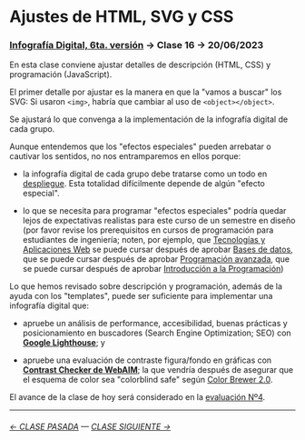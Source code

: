 # Ajustes de HTML, SVG y CSS

### [Infografía Digital, 6ta. versión](https://github.com/profesorfaco/dno075-2023-1#readme) → Clase 16 → 20/06/2023

En esta clase conviene ajustar detalles de descripción (HTML, CSS) y programación (JavaScript).

El primer detalle por ajustar es la manera en que la "vamos a buscar" los SVG: Si usaron `<img>`, habría que cambiar al uso de `<object></object>`.

Se ajustará lo que convenga a la implementación de la infografía digital de cada grupo. 

Aunque entendemos que los "efectos especiales" pueden arrebatar o cautivar los sentidos, no nos entramparemos en ellos porque: 

- la infografía digital de cada grupo debe tratarse como un todo en [despliegue](https://www.nngroup.com/articles/page-fold-manifesto/). Esta totalidad difícilmente depende de algún "efecto especial".

- lo que se necesita para programar "efectos especiales" podría quedar lejos de expectativas realistas para este curso de un semestre en diseño (por favor revise los prerequisitos en cursos de programación para estudiantes de ingeniería; noten, por ejemplo, que [Tecnologías y Aplicaciones Web](https://catalogo.uc.cl/index.php?tmpl=component&option=com_catalogo&view=requisitos&sigla=IIC2513) se puede cursar después de aprobar [Bases de datos](https://catalogo.uc.cl/index.php?tmpl=component&option=com_catalogo&view=requisitos&sigla=IIC2413), que se puede cursar después de aprobar [Programación avanzada](https://catalogo.uc.cl/index.php?tmpl=component&option=com_catalogo&view=requisitos&sigla=IIC2233), que se puede cursar después de aprobar [Introducción a la Programación](https://catalogo.uc.cl/index.php?tmpl=component&option=com_catalogo&view=requisitos&sigla=IIC1103))

Lo que hemos revisado sobre descripción y programación, además de la ayuda con los "templates", puede ser suficiente para implementar una infografía digital que: 

- apruebe un análisis de performance, accesibilidad, buenas prácticas y posicionamiento en buscadores (Search Engine Optimization; SEO) con **[Google Lighthouse](https://blog.interdominios.com/google-lighthouse/)**; y

- apruebe una evaluación de contraste figura/fondo en gráficas con **[Contrast Checker de WebAIM](https://webaim.org/resources/contrastchecker/)**; la que vendría después de asegurar que el esquema de color sea "colorblind safe" según [Color Brewer 2.0](https://colorbrewer2.org/).

El avance de la clase de hoy será considerado en la [evaluación Nº4](https://github.com/profesorfaco/dno075-2023-1/tree/main/clase-17).

- - - - - - - - - - -

###### [← CLASE PASADA](https://github.com/profesorfaco/dno075-2023-1/tree/main/clase-15) — [CLASE SIGUIENTE →](https://github.com/profesorfaco/dno075-2023-1/tree/main/clase-17)
